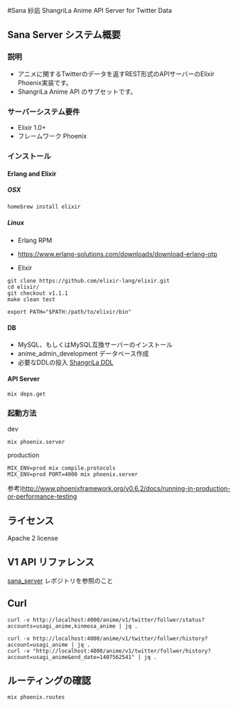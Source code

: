 #Sana 紗凪
ShangriLa Anime API Server for Twitter Data

## Sana Server システム概要

### 説明

* アニメに関するTwitterのデータを返すREST形式のAPIサーバーのElixir Phoenix実装です。
* ShangriLa Anime API のサブセットです。

### サーバーシステム要件

* Elixir 1.0+
* フレームワーク Phoenix

### インストール

#### Erlang and Elixir

##### OSX

```
homebrew install elixir
```

##### Linux

* Erlang RPM
* https://www.erlang-solutions.com/downloads/download-erlang-otp

* Elixir

```
git clone https://github.com/elixir-lang/elixir.git
cd elixir/
git checkout v1.1.1
make clean test
```

```
export PATH="$PATH:/path/to/elixir/bin"
```

#### DB
* MySQL、もしくはMySQL互換サーバーのインストール
* anime_admin_development データベース作成
* 必要なDDLの投入 [ShangriLa DDL](https://github.com/Project-ShangriLa/shangrila/tree/master/DDL)

#### API Server

```
mix deps.get
```

### 起動方法

dev
```
mix phoenix.server
```

production
```
MIX_ENV=prod mix compile.protocols
MIX_ENV=prod PORT=4000 mix phoenix.server
```

参考)http://www.phoenixframework.org/v0.6.2/docs/running-in-production-or-performance-testing

## ライセンス

Apache 2 license

## V1 API リファレンス

[sana_server](https://github.com/Project-ShangriLa/sana_server) レポジトリを参照のこと

## Curl

```
curl -v http://localhost:4000/anime/v1/twitter/follwer/status?accounts=usagi_anime,kinmosa_anime | jq .

curl -v http://localhost:4000/anime/v1/twitter/follwer/history?account=usagi_anime | jq .
curl -v "http://localhost:4000/anime/v1/twitter/follwer/history?account=usagi_anime&end_date=1407562541" | jq .
```

## ルーティングの確認

```
mix phoenix.routes
```
